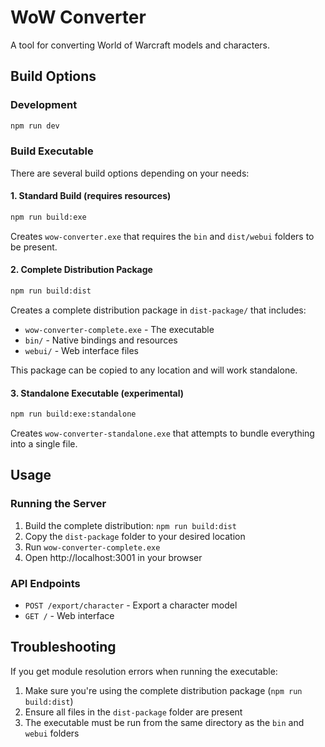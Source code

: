 # WoW Converter

A tool for converting World of Warcraft models and characters.

## Build Options

### Development
```bash
npm run dev
```

### Build Executable

There are several build options depending on your needs:

#### 1. Standard Build (requires resources)
```bash
npm run build:exe
```
Creates `wow-converter.exe` that requires the `bin` and `dist/webui` folders to be present.

#### 2. Complete Distribution Package
```bash
npm run build:dist
```
Creates a complete distribution package in `dist-package/` that includes:
- `wow-converter-complete.exe` - The executable
- `bin/` - Native bindings and resources
- `webui/` - Web interface files

This package can be copied to any location and will work standalone.

#### 3. Standalone Executable (experimental)
```bash
npm run build:exe:standalone
```
Creates `wow-converter-standalone.exe` that attempts to bundle everything into a single file.

## Usage

### Running the Server
1. Build the complete distribution: `npm run build:dist`
2. Copy the `dist-package` folder to your desired location
3. Run `wow-converter-complete.exe`
4. Open http://localhost:3001 in your browser

### API Endpoints
- `POST /export/character` - Export a character model
- `GET /` - Web interface

## Troubleshooting

If you get module resolution errors when running the executable:
1. Make sure you're using the complete distribution package (`npm run build:dist`)
2. Ensure all files in the `dist-package` folder are present
3. The executable must be run from the same directory as the `bin` and `webui` folders 